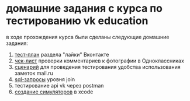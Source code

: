 # домашние задания с курса по тестированию vk education

в ходе прохождения курса были сделаны следующие домашние задания:
1. [тест-план](https://github.com/dariapankova/vk-edu_qa-works/blob/main/%D1%82%D0%B5%D1%81%D1%82-%D0%BF%D0%BB%D0%B0%D0%BD.pdf) раздела "лайки" Вконтакте
2. [чек-лист](https://github.com/dariapankova/vk-edu_qa-works/blob/main/%D1%87%D0%B5%D0%BA-%D0%BB%D0%B8%D1%81%D1%82.pdf) проверки комментариев к фотографии в Одноклассниках
4. [сценарий](https://github.com/dariapankova/vk-edu_qa-works/blob/main/%D1%81%D1%86%D0%B5%D0%BD%D0%B0%D1%80%D0%B8%D0%B8%CC%86_%D1%82%D0%B5%D1%81%D1%82%D0%B8%D1%80%D0%BE%D0%B2%D0%B0%D0%BD%D0%B8%D1%8F.pdf) для проведения тестирования удобства использования заметок mail.ru
5. [sql-запросы]([https://github.com/dariapankova/vk-edu_qa-works/blob/main/xcode.pdf](https://github.com/dariapankova/vk-edu_qa-works/blob/main/sql_%D0%B7%D0%B0%D0%BF%D1%80%D0%BE%D1%81%D1%8B.pdf)) уровня join
6. тестирование api vk через postman
7. [создание симуляторов](https://github.com/dariapankova/vk-edu_qa-works/blob/main/xcode.pdf) в xcode
